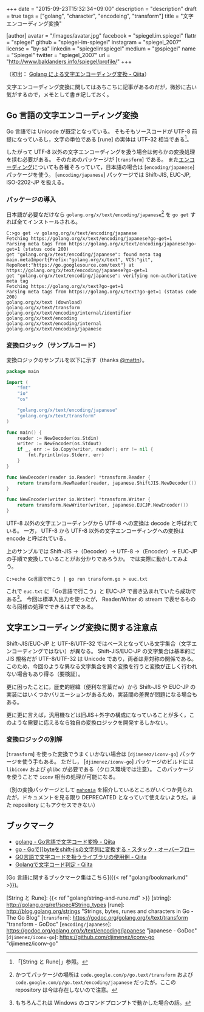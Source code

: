 +++
date = "2015-09-23T15:32:34+09:00"
description = "description"
draft = true
tags = ["golang", "character", "encodeing", "transform"]
title = "文字エンコーディング変換"

[author]
  avatar = "/images/avatar.jpg"
  facebook = "spiegel.im.spiegel"
  flattr = "spiegel"
  github = "spiegel-im-spiegel"
  instagram = "spiegel_2007"
  license = "by-sa"
  linkedin = "spiegelimspiegel"
  medium = "@spiegel"
  name = "Spiegel"
  twitter = "spiegel_2007"
  url = "http://www.baldanders.info/spiegel/profile/"
+++

（初出： [Golang による文字エンコーディング変換 - Qiita](http://qiita.com/spiegel-im-spiegel/items/2e475b48226330aa5570)）

文字エンコーディング変換に関してはあちこちに記事があるのだが，微妙に古い気がするので，メモとして書き記しておく。

## Go 言語の文字エンコーディング変換

Go 言語では Unicode が既定となっている。
そもそもソースコードが UTF-8 前提になっているし，文字の単位である [rune] の実体は UTF-32 相当である[^a]。

[^a]: 「[String と Rune]」参照。

したがって UTF-8 以外の文字エンコーディングを扱う場合は何らかの変換処理を挟む必要がある。
そのためのパッケージが [`transform`] である。
また[エンコーディング](https://godoc.org/golang.org/x/text/encoding)についても各種そろっていて，日本語の場合は [`encoding/japanese`] パッケージを使う。
[`encoding/japanese`] パッケージでは Shift-JIS, EUC-JP, ISO-2202-JP を扱える。

### パッケージの導入

日本語が必要なだけなら `golang.org/x/text/encoding/japanese`[^b] を `go get` すれば全てインストールされる。

[^b]: かつてパッケージの場所は `code.google.com/p/go.text/transform` および `code.google.com/p/go.text/encoding/japanese` だったが，ここの repository は今は存在しないので注意。

```
C:>go get -v golang.org/x/text/encoding/japanese
Fetching https://golang.org/x/text/encoding/japanese?go-get=1
Parsing meta tags from https://golang.org/x/text/encoding/japanese?go-get=1 (status code 200)
get "golang.org/x/text/encoding/japanese": found meta tag main.metaImport{Prefix:"golang.org/x/text", VCS:"git", RepoRoot:"https://go.googlesource.com/text"} at https://golang.org/x/text/encoding/japanese?go-get=1
get "golang.org/x/text/encoding/japanese": verifying non-authoritative meta tag
Fetching https://golang.org/x/text?go-get=1
Parsing meta tags from https://golang.org/x/text?go-get=1 (status code 200)
golang.org/x/text (download)
golang.org/x/text/transform
golang.org/x/text/encoding/internal/identifier
golang.org/x/text/encoding
golang.org/x/text/encoding/internal
golang.org/x/text/encoding/japanese
```

### 変換ロジック（サンプルコード）

変換ロジックのサンプルを以下に示す（thanks [@mattn](http://qiita.com/mattn)）。

```go
package main

import (
	"fmt"
	"io"
	"os"

	"golang.org/x/text/encoding/japanese"
	"golang.org/x/text/transform"
)

func main() {
	reader := NewDecoder(os.Stdin)
	writer := NewEncoder(os.Stdout)
	if _, err := io.Copy(writer, reader); err != nil {
		fmt.Fprintln(os.Stderr, err)
	}
}

func NewDecoder(reader io.Reader) *transform.Reader {
	return transform.NewReader(reader, japanese.ShiftJIS.NewDecoder())
}

func NewEncoder(writer io.Writer) *transform.Writer {
	return transform.NewWriter(writer, japanese.EUCJP.NewEncoder())
}
```

UTF-8 以外の文字エンコーディングから UTF-8 への変換は decode と呼ばれている。
一方， UTF-8 から UTF-8 以外の文字エンコーディングへの変換は encode と呼ばれている。

上のサンプルでは Shift-JIS →（Decoder）→ UTF-8 →（Encoder）→ EUC-JP の手順で変換していることがお分かりであろうか。
では実際に動かしてみよう。

```
C:>echo Go言語で行こう | go run transform.go > euc.txt
```

これで `euc.txt` に「Go言語で行こう」と EUC-JP で書き込まれていたら成功である[^c]。
今回は標準入出力を使ったが， Reader/Writer の stream で表せるものなら同様の処理でできるはずである。

[^c]: もちろんこれは Windows のコマンドプロンプトで動かした場合の話。

## 文字エンコーディング変換に関する注意点

Shift-JIS/EUC-JP と UTF-8/UTF-32 ではベースとなっている文字集合（文字エンコーディングではない）が異なる。
Shift-JIS/EUC-JP の文字集合は基本的に JIS 規格だが UTF-8/UTF-32 は Unicode であり，両者は非対称の関係である。
このため，今回のような異なる文字集合を跨ぐ変換を行うと変換が正しく行われない場合もあり得る（要検証）。

更に困ったことに，歴史的経緯（便利な言葉だw）から Shift-JIS や EUC-JP の実装にはいくつかバリエーションがあるため，実装間の差異が問題になる場合もある。

更に更に言えば，汎用機などは旧JIS＋外字の構成になっていることが多く，このような需要に応えるなら独自の変換ロジックを開発するしかない。

### 変換ロジックの別解

[`transform`] を使った変換でうまくいかない場合は [`djimenez/iconv-go`] パッケージを使う手もある。
ただし， [`djimenez/iconv-go`] パッケージのビルドには `libiconv` および `glibc` が必要である（クロス環境では注意）。
このパッケージを使うことで `iconv` 相当の処理が可能になる。

（別の変換パッケージとして [`mahonia`](https://godoc.org/code.google.com/p/mahonia) を紹介しているところがいくつか見られたが，ドキュメントを見る限り DEPRECATED となっていて使えないようだ。また repository にもアクセスできない）

## ブックマーク

- [golang - Go言語で文字コード変換 - Qiita](http://qiita.com/uchiko/items/1810ddacd23fd4d3c934)
- [go - Goで[]byteをshift-jisの文字列に変換する - スタック・オーバーフロー](http://ja.stackoverflow.com/questions/6120/go%E3%81%A7byte%E3%82%92shift-jis%E3%81%AE%E6%96%87%E5%AD%97%E5%88%97%E3%81%AB%E5%A4%89%E6%8F%9B%E3%81%99%E3%82%8B)
- [GO言語で文字コードを扱うライブラリの使用例 - Qiita](http://qiita.com/irugo/items/390bd187871c7716a1e1)
- [Golangで文字コード判定 - Qiita](http://qiita.com/nobuhito/items/ff782f64e32f7ed95e43)

[Go 言語に関するブックマーク集はこちら]({{< ref "golang/bookmark.md" >}})。

[Go 言語]: https://golang.org/ "The Go Programming Language"
[String と Rune]: {{< ref "golang/string-and-rune.md" >}}
[string]: http://golang.org/ref/spec#String_types
[rune]: http://blog.golang.org/strings "Strings, bytes, runes and characters in Go - The Go Blog"
[`transform`]: https://godoc.org/golang.org/x/text/transform "transform - GoDoc"
[`encoding/japanese`]: https://godoc.org/golang.org/x/text/encoding/japanese "japanese - GoDoc"
[`djimenez/iconv-go`]: https://github.com/djimenez/iconv-go "djimenez/iconv-go"
